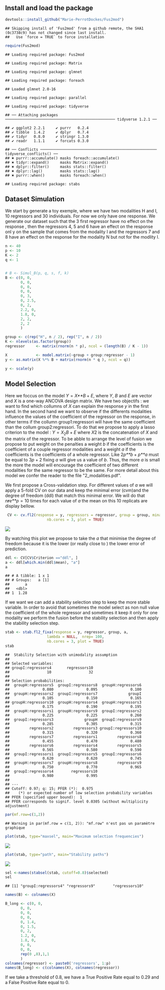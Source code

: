 Install and load the package
----------------------------

``` r
devtools::install_github("Marie-PerrotDockes/Fus2mod")
```

    ## Skipping install of 'Fus2mod' from a github remote, the SHA1 (0c3738c9) has not changed since last install.
    ##   Use `force = TRUE` to force installation

``` r
require(Fus2mod)
```

    ## Loading required package: Fus2mod

    ## Loading required package: Matrix

    ## Loading required package: glmnet

    ## Loading required package: foreach

    ## Loaded glmnet 2.0-16

    ## Loading required package: parallel

    ## Loading required package: tidyverse

    ## ── Attaching packages ────────────────────────────────────────────────── tidyverse 1.2.1 ──

    ## ✔ ggplot2 2.2.1     ✔ purrr   0.2.4
    ## ✔ tibble  1.4.2     ✔ dplyr   0.7.4
    ## ✔ tidyr   0.8.0     ✔ stringr 1.3.0
    ## ✔ readr   1.1.1     ✔ forcats 0.3.0

    ## ── Conflicts ───────────────────────────────────────────────────── tidyverse_conflicts() ──
    ## ✖ purrr::accumulate() masks foreach::accumulate()
    ## ✖ tidyr::expand()     masks Matrix::expand()
    ## ✖ dplyr::filter()     masks stats::filter()
    ## ✖ dplyr::lag()        masks stats::lag()
    ## ✖ purrr::when()       masks foreach::when()

    ## Loading required package: stabs

Dataset Simulation
------------------

We start by generate a toy exemple, where we have two modalities H and I, 10 regressors and 30 individuals. For now we only have one response. We generate our dataset such that the 3 first regressor have no effect on the response , then the regressors 4, 5 and 6 have an effect on the response onl y on the sample that comes from the modality I and the regressors 7 and 8 have an effect on the response for the modality N but not for the modlity I.

``` r
n <- 40
p <- 10
K <- 2
q <- 1


# B <- Simul_B(p, q, s, f, k)
B <- c(0, 0,
       0, 0,
       0, 0,
       0, 0,
       0, 3,
       0, 2.5,
       0, 2,
       2.2, 0,
       1.8, 0,
       2, 2,
       2, 2
       )

group <- c(rep("H", n / 2), rep("I", n / 2))
K <- nlevels(as.factor(group))
regressor     <- matrix(rnorm(n * p), ncol = (length(B) / K - 1))

X             <- model.matrix(~group + group:regressor - 1)
y <- as.matrix(X %*% B + matrix(rnorm(n * q ), ncol = q))

y <- scale(y)
```

Model Selection
---------------

Here we foccus on the model *Y* = *X**B* + *E*, where *Y*, *B* and *E* are vector and *X* is a one-way ANCOVA design matrix. We have two objectifs : we want to find which collumns of *X* can explain the response *y* in the first hand. In the second hand we want to observe if the differents modalities influence the values of the coefficient of the regressor on the response, in other terms if the collumn group1:regressori will have the same coefficient than the collum group2:regressori. To do that we propose to apply a lasso criterion to the model : *Y* = *X*<sub>2</sub>*B* + *E* where *X*2 is the concatenation of *X* and the matrix of the regressor. To be abble to arrange the level of fusion we propose to put weight on the penalties a weight *b* if the coefficients is the coefficient of a couple regressor modalities and a weight *a* if the coefficients is the coefficients of a whole regressor. Like 2*p**b* + *p**a* must be equal to 3*p* + 2 fixing *a* will give us a value of *b*. Thus, the more *a* is small the more the model will encourage the coefficient of two different modalities for the same regressor to be the same. For more detail about this model we confer the reader to the file "2\_modalities.pdf".

We first propose a Cross-validation step. For different values of *a* we will apply a 5-fold CV on our data and keep the minimal error (cvm)and the degree of freedom (ddl) that match this minimal error. We will do that *n**r**e**p* = 10 times for each value of *a* the mean on this 10 replicats are display bellow.

``` r
 CV <- cv.fl2(response = y, regressors = regressor, group = group, mina = 0.1, nfold = 5, nrep= 10,
                   nb.cores = 3, plot = TRUE)
```

![](Vignettes_files/figure-markdown_github/unnamed-chunk-3-1.png)

By watching this plot we propose to take the *a* that minimise the degree of freedom because it is the lower (or really close to ) the lower error of prediction.

``` r
ddl <- CV[CV$Criterion =="ddl", ]
a <- ddl[which.min(ddl$mean), "a"]
a
```

    ## # A tibble: 1 x 1
    ## # Groups:   a [1]
    ##       a
    ##   <dbl>
    ## 1  1.28

If we want we can add a stability selection step to keep the more stable variable. In order to avoid that sometimes the model select as non null value the coefficient of the whole regressor and sometimes it keep it only for one modality we perform the fusion before the stability selection and then apply the stability selection step.

``` r
stab <- stab.fl2_fixa(response = y, regressor, group, a,
                   lambda = NULL,  nrep= 100,
                   nb.cores = 3, plot = TRUE)
stab
```

    ##  Stability Selection with unimodality assumption
    ## 
    ## Selected variables:
    ## groupI:regressors4       regressors10 
    ##                 10                 32 
    ## 
    ## Selection probabilities:
    ##  groupH:regressors5  groupI:regressors8  groupH:regressors6 
    ##               0.080               0.095               0.100 
    ##  groupH:regressors2  groupI:regressors7              groupI 
    ##               0.105               0.150               0.165 
    ## groupH:regressors10  groupH:regressors4  groupH:regressors3 
    ##               0.175               0.190               0.195 
    ##  groupH:regressors1  groupH:regressors9  groupI:regressors2 
    ##               0.225               0.225               0.260 
    ##  groupI:regressors3              groupH  groupI:regressors9 
    ##               0.285               0.305               0.315 
    ##         regressors2         regressors3 groupI:regressors10 
    ##               0.315               0.320               0.360 
    ##         regressors7         regressors1         regressors8 
    ##               0.455               0.470               0.480 
    ##         regressors6         regressors4         regressors5 
    ##               0.565               0.580               0.590 
    ##  groupI:regressors1  groupI:regressors5  groupI:regressors6 
    ##               0.620               0.620               0.745 
    ##  groupH:regressors7  groupH:regressors8         regressors9 
    ##               0.750               0.770               0.965 
    ##  groupI:regressors4        regressors10 
    ##               0.980               0.995 
    ## 
    ## ---
    ## Cutoff: 0.97; q: 15; PFER (*):  0.975 
    ##    (*) or expected number of low selection probability variables
    ## PFER (specified upper bound):  1 
    ## PFER corresponds to signif. level 0.0305 (without multiplicity adjustment)

``` r
par(mf.row=c(1,2))
```

    ## Warning in par(mf.row = c(1, 2)): "mf.row" n'est pas un paramètre graphique

``` r
plot(stab, type="maxsel", main="Maximum selection frequencies")
```

![](Vignettes_files/figure-markdown_github/unnamed-chunk-6-1.png)

``` r
plot(stab, type="path", main="Stability paths")
```

![](Vignettes_files/figure-markdown_github/unnamed-chunk-6-2.png)

``` r
sel <-names(stabsel(stab, cutoff=0.8)$selected)
sel 
```

    ## [1] "groupI:regressors4" "regressors9"        "regressors10"

``` r
names(B) <- colnames(X)

B_long <- c(0, 0,
       0, 0,
       0, 0,
       0, 0,
       0, 1.4,
       0, 1.5,
       0, 2,
       1.2, 0,
       1.8, 0,
       0, 0,
       0, 0, 
       rep(0 ,8),1,1
       )
colnames(regressor) <- paste0('regressors', 1:p)
names(B_long) <- c(colnames(X), colnames(regressor))
```

If we take a threshold of 0.8, we have a True Positive Rate equal to 0.29 and a False Positive Rate equal to 0.
